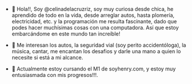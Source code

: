 - 👋 Hola!!, Soy @celinadelacruzriz, soy muy curiosa desde chica, he aprendido de todo en la vida, desde arreglar autos, hasta plomería, electricidad, etc.
y la programación me resulta fascinante, dado que podes hacer muchísimas cosas con una computadora. Así que estoy embarcándome en este mundo tan increíble!

- 👀 Me interesan los autos, la seguridad vial (soy perito accidentóloga), la música, cantar, me encantan los desafios y darle una mano a quien lo necesite si está a mi alcance.

- 🌱 Actualmente estoy cursando el M1 de soyhenry.com, y estoy muy entusiasmada con mis progresos!!!.


<!---
celinadelacruzriz/celinadelacruzriz is a ✨ special ✨ repository because its `README.md` (this file) appears on your GitHub profile.
You can click the Preview link to take a look at your changes.
--->
